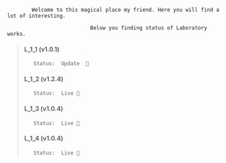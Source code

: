             Welcome to this magical place my friend. Here you will find a lot of interesting.
            
                               Below you finding status of Laboratory works.
                               
> ####   L_1_1    (v1.0.1)
>        Status:  Update  🔧
> ####   L_1_2    (v1.2.4)
>        Status:  Live 💚
> ####   L_1_3    (v1.0.4)
>        Status:  Live 💚
> ####   L_1_4    (v1.0.4)
>        Status:  Live 💚

